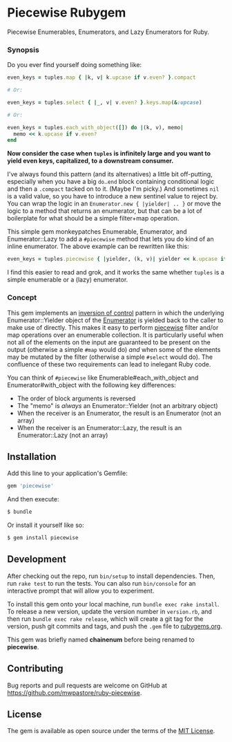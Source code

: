 # Piecewise Rubygem

Piecewise Enumerables, Enumerators, and Lazy Enumerators for Ruby.

### Synopsis

Do you ever find yourself doing something like:

```ruby
even_keys = tuples.map { |k, v| k.upcase if v.even? }.compact

# Or:

even_keys = tuples.select { |_, v| v.even? }.keys.map(&:upcase)

# Or:

even_keys = tuples.each_with_object([]) do |(k, v), memo|
  memo << k.upcase if v.even?
end
```

**Now consider the case when `tuples` is infinitely large and you want to yield
even keys, capitalized, to a downstream consumer.**

I've always found this pattern (and its alternatives) a little bit off-putting,
especially when you have a big `do`..`end` block containing conditional logic
and then a `.compact` tacked on to it. (Maybe I'm picky.) And sometimes `nil`
is a valid value, so you have to introduce a new sentinel value to reject by.
You can wrap the logic in an `Enumerator.new { |yielder| .. }` or move the
logic to a method that returns an enumerator, but that can be a lot of
boilerplate for what should be a simple filter+map operation.

This simple gem monkeypatches Enumerable, Enumerator, and Enumerator::Lazy to
add a `#piecewise` method that lets you do kind of an inline enumerator. The
above example can be rewritten like this:

```ruby
even_keys = tuples.piecewise { |yielder, (k, v)| yielder << k.upcase if v.even? }
```

I find this easier to read and grok, and it works the same whether `tuples` is
a simple enumerable or a (lazy) enumerator.

### Concept

This gem implements an [inversion of control][1] pattern in which the
underlying Enumerator::Yielder object of the [Enumerator][2] is yielded back to
the caller to make use of directly. This makes it easy to perform
[piecewise][3] filter and/or map operations over an enumerable collection. It
is particularly useful when not all of the elements on the input are guaranteed
to be present on the output (otherwise a simple `#map` would do) *and* when
some of the elements may be mutated by the filter (otherwise a simple `#select`
would do). The confluence of these two requirements can lead to inelegant Ruby
code.

You can think of `#piecewise` like Enumerable#each_with_object and
Enumerator#with_object with the following key differences:

* The order of block arguments is reversed
* The "memo" is *always* an Enumerator::Yielder (not an arbitrary object)
* When the receiver is an Enumerator, the result is an Enumerator (not an
  array)
* When the receiver is an Enumerator::Lazy, the result is an Enumerator::Lazy
  (not an array)

## Installation

Add this line to your application's Gemfile:

```ruby
gem 'piecewise'
```

And then execute:

```sh
$ bundle
```

Or install it yourself like so:

```sh
$ gem install piecewise
```

## Development

After checking out the repo, run `bin/setup` to install dependencies. Then, run
`rake test` to run the tests. You can also run `bin/console` for an interactive
prompt that will allow you to experiment.

To install this gem onto your local machine, run `bundle exec rake install`. To
release a new version, update the version number in `version.rb`, and then run
`bundle exec rake release`, which will create a git tag for the version, push
git commits and tags, and push the `.gem` file to
[rubygems.org](https://rubygems.org).

This gem was briefly named **chainenum** before being renamed to **piecewise**.

## Contributing

Bug reports and pull requests are welcome on GitHub at
https://github.com/mwpastore/ruby-piecewise.

## License

The gem is available as open source under the terms of the [MIT
License](https://opensource.org/licenses/MIT).

[1]: https://en.wikipedia.org/wiki/Inversion_of_control
[2]: https://ruby-doc.org/core-2.5.1/Enumerator.html
[3]: https://en.wikipedia.org/wiki/Piecewise
